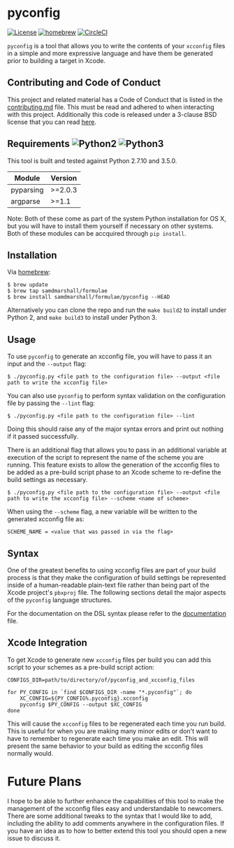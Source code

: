 pyconfig
========

[![License](https://img.shields.io/badge/License-3--Clause%20BSD-blue.svg)](./LICENSE)
[![homebrew](https://img.shields.io/badge/homebrew-HEAD-orange.svg)](https://github.com/samdmarshall/homebrew-formulae)
[![CircleCI](https://img.shields.io/circleci/project/samdmarshall/pyconfig.svg)](https://circleci.com/gh/samdmarshall/pyconfig)
<!-- [![CircleCI](https://circleci.com/gh/samdmarshall/pyconfig.svg?style=svg)](https://circleci.com/gh/samdmarshall/pyconfig) -->

`pyconfig` is a tool that allows you to write the contents of your `xcconfig` files in a simple and more expressive language and have them be generated prior to building a target in Xcode. 


## Contributing and Code of Conduct
This project and related material has a Code of Conduct that is listed in the [contributing.md](./contributing.md) file. This must be read and adhered to when interacting with this project. Additionally this code is released under a 3-clause BSD license that you can read [here](./LICENSE).


## Requirements ![Python2](https://img.shields.io/badge/Python2-2.7.10-brightgreen.svg) ![Python3](https://img.shields.io/badge/Python3-3.5.0-brightgreen.svg)
This tool is built and tested against Python 2.7.10 and 3.5.0. 

   Module | Version
----------|--------
pyparsing | >=2.0.3
 argparse | >=1.1

Note: Both of these come as part of the system Python installation for OS X, but you will have to install them yourself if necessary on other systems. Both of these modules can be accquired through `pip install`.


## Installation
Via [homebrew](http://brew.sh):

	$ brew update
	$ brew tap samdmarshall/formulae
	$ brew install samdmarshall/formulae/pyconfig --HEAD

Alternatively you can clone the repo and run the `make build2` to install under Python 2, and `make build3` to install under Python 3.

## Usage
To use `pyconfig` to generate an xcconfig file, you will have to pass it an input and the `--output` flag:

	$ ./pyconfig.py <file path to the configuration file> --output <file path to write the xcconfig file>

You can also use `pyconfig` to perform syntax validation on the configuration file by passing the `--lint` flag:

	$ ./pyconfig.py <file path to the configuration file> --lint

Doing this should raise any of the major syntax errors and print out nothing if it passed successfully.

There is an additional flag that allows you to pass in an additional variable at execution of the script to represent the name of the scheme you are running. This feature exists to allow the generation of the xcconfig files to be added as a pre-build script phase to an Xcode scheme to re-define the build settings as necessary.

	$ ./pyconfig.py <file path to the configuration file> --output <file path to write the xcconfig file> --scheme <name of scheme>

When using the `--scheme` flag, a new variable will be written to the generated xcconfig file as:

	SCHEME_NAME = <value that was passed in via the flag>


## Syntax
One of the greatest benefits to using xcconfig files are part of your build process is that they make the configuration of build settings be represented inside of a human-readable plain-text file rather than being part of the Xcode project's `pbxproj` file. The following sections detail the major aspects of the `pyconfig` language structures.

For the documentation on the DSL syntax please refer to the [documentation](./documentation.md) file.

## Xcode Integration
To get Xcode to generate new `xcconfig` files per build you can add this script to your schemes as a pre-build script action:

```
CONFIGS_DIR=path/to/directory/of/pyconfig_and_xcconfig_files

for PY_CONFIG in `find $CONFIGS_DIR -name "*.pyconfig"`; do
	XC_CONFIG=${PY_CONFIG%.pyconfig}.xcconfig
	pyconfig $PY_CONFIG --output $XC_CONFIG
done
```

This will cause the `xcconfig` files to be regenerated each time you run build. This is useful for when you are making many minor edits or don't want to have to remember to regenerate each time you make an edit. This will present the same behavior to your build as editing the xcconfig files normally would.

# Future Plans
I hope to be able to further enhance the capabilities of this tool to make the management of the xcconfig files easy and understandable to newcomers. There are some additional tweaks to the syntax that I would like to add, including the ability to add comments anywhere in the configuration files. If you have an idea as to how to better extend this tool you should open a new issue to discuss it.

